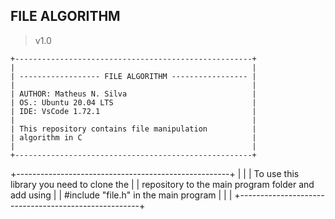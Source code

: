 ## FILE ALGORITHM
> v1.0
```
+-----------------------------------------------------+
|                                                     |
| ------------------ FILE ALGORITHM ----------------- |
|                                                     |
| AUTHOR: Matheus N. Silva                            |
| OS.: Ubuntu 20.04 LTS                               |
| IDE: VsCode 1.72.1                                  |
|                                                     |
| This repository contains file manipulation          |
| algorithm in C                                      |
|                                                     |
+-----------------------------------------------------+

```
+-----------------------------------------------------+
|                                                     |
| To use this library you need to clone the           |
| repository to the main program folder and add using | 
| #include "file.h" in the main program               |
|                                                     |
+-----------------------------------------------------+

```
